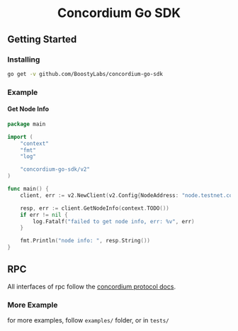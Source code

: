 <h1 align="center">Concordium Go SDK</h1>


## Getting Started

### Installing

```sh
go get -v github.com/BoostyLabs/concordium-go-sdk
```

### Example

#### Get Node Info

```go
package main

import (
	"context"
	"fmt"
	"log"

	"concordium-go-sdk/v2"
)

func main() {
	client, err := v2.NewClient(v2.Config{NodeAddress: "node.testnet.concordium.com:20000"})

	resp, err := client.GetNodeInfo(context.TODO())
	if err != nil {
		log.Fatalf("failed to get node info, err: %v", err)
	}

	fmt.Println("node info: ", resp.String())
}

```

## RPC

All interfaces of rpc follow the [concordium protocol docs](https://developer.concordium.software/concordium-grpc-api/#v2%2fconcordium%2fservice.proto).

### More Example

for more examples, follow `examples/` folder, or in `tests/`